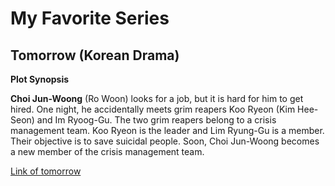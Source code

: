# My Favorite Series
## Tomorrow (Korean Drama)

**Plot Synopsis**

**Choi Jun-Woong** (Ro Woon) looks for a job, but it is hard for him to get hired. One night, he accidentally meets grim reapers Koo Ryeon (Kim Hee-Seon) and Im Ryoog-Gu. The two grim reapers belong to a crisis management team. Koo Ryeon is the leader and Lim Ryung-Gu is a member. Their objective is to save suicidal people. Soon, Choi Jun-Woong becomes a new member of the crisis management team.

[Link of tomorrow](https://www.netflix.com/watch/81563341?trackId=255824129)
